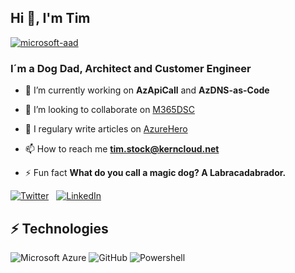 ## Hi 👋, I'm Tim 

[![microsoft-aad](https://img.shields.io/badge/Microsoft-Customer%20Engineer-%23F34F1C.svg?&style=for-the-badge&logo=microsoft&logoColor=white)][microsoft-aad]

### I´m a Dog Dad, Architect and Customer Engineer

- 🔭 I’m currently working on **AzApiCall** and **AzDNS-as-Code**

- 👯 I’m looking to collaborate on [M365DSC](https://github.com/microsoft/Microsoft365DSC)

- 📝 I regulary write articles on [AzureHero](https://www.azurehero.de/)

- 📫 How to reach me **tim.stock@kerncloud.net**

- ⚡ Fun fact **What do you call a magic dog? A Labracadabrador.**

[![Twitter](https://img.shields.io/badge/twitter-%231DA1F2.svg?&style=for-the-badge&logo=twitter&logoColor=white&countColor=%232ea44f)][twitter] &nbsp;&nbsp;[![LinkedIn](https://img.shields.io/badge/linkedin-%230077B5.svg?&style=for-the-badge&logo=linkedin&logoColor=white)][linkedin]

## ⚡ Technologies

![Microsoft Azure](https://img.shields.io/badge/Microsoft%20Azure-232F7E?style=for-the-badge&logo=microsoft-azure)
![GitHub](https://img.shields.io/badge/-GitHub-232F7E?style=for-the-badge&logo=github)
![Powershell](https://img.shields.io/badge/-Powershell-232F7E?style=for-the-badge&logo=Powershell)


[website]: https://www.azurehero.de
[microsoft-aad]: https://techcommunity.microsoft.com/t5/azure-active-directory-identity/bg-p/Identity
[twitter]: https://twitter.com/intent/follow?original_referer=https%3A%2F%2Fgithub.com%2Fti_stock&screen_name=ti_stock
[linkedin]: https://www.linkedin.com/in/tim-stock/
[M365DSC]: https://github.com/microsoft/Microsoft365DSC
